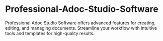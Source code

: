 # Professional-Adoc-Studio-Software
Professional Adoc Studio Software offers advanced features for creating, editing, and managing documents. Streamline your workflow with intuitive tools and templates for high-quality results.
